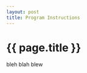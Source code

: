 ```yaml
---
layout: post
title: Program Instructions
---
```


{{ page.title }}
================

bleh blah blew
